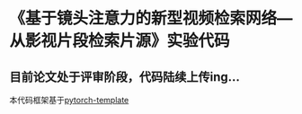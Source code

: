 # 《基于镜头注意力的新型视频检索网络—从影视片段检索片源》实验代码
## 目前论文处于评审阶段，代码陆续上传ing...
本代码框架基于[pytorch-template](https://github.com/victoresque/pytorch-template)
